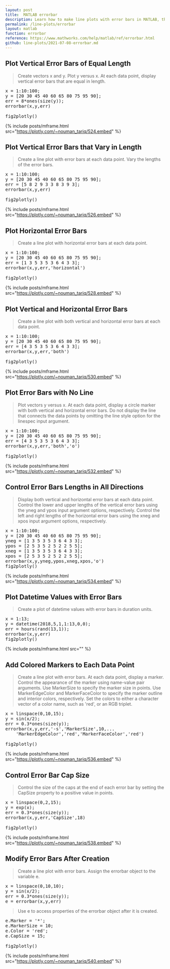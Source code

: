 ```yaml
---
layout: post
title:  MATLAB errorbar
description: Learn how to make line plots with error bars in MATLAB, then publish them to the Web with Plotly.
permalink: /line-plots/errorbar
layout: matlab
function: errorbar
reference: https://www.mathworks.com/help/matlab/ref/errorbar.html
github: line-plots/2021-07-08-errorbar.md
---
```


## Plot Vertical Error Bars of Equal Length

> Create vectors x and y. Plot y versus x. At each data point, display vertical error bars that are equal in length.

<pre class="mcode">
x = 1:10:100;
y = [20 30 45 40 60 65 80 75 95 90];
err = 8*ones(size(y));
errorbar(x,y,err)

fig2plotly()
</pre>

{% include posts/mframe.html src="https://plotly.com/~nouman_tariq/524.embed" %}


<!--------------------- EXAMPLE BREAK ------------------------->
## Plot Vertical Error Bars that Vary in Length

> Create a line plot with error bars at each data point. Vary the lengths of the error bars.


<pre class="mcode">
x = 1:10:100;
y = [20 30 45 40 60 65 80 75 95 90]; 
err = [5 8 2 9 3 3 8 3 9 3];
errorbar(x,y,err)

fig2plotly()
</pre>

{% include posts/mframe.html src="https://plotly.com/~nouman_tariq/526.embed" %}


<!--------------------- EXAMPLE BREAK ------------------------->
## Plot Horizontal Error Bars

> Create a line plot with horizontal error bars at each data point.

<pre class="mcode">
x = 1:10:100;
y = [20 30 45 40 60 65 80 75 95 90];
err = [1 3 5 3 5 3 6 4 3 3];
errorbar(x,y,err,'horizontal')

fig2plotly()
</pre>

{% include posts/mframe.html src="https://plotly.com/~nouman_tariq/528.embed" %}


<!--------------------- EXAMPLE BREAK ------------------------->
## Plot Vertical and Horizontal Error Bars

> Create a line plot with both vertical and horizontal error bars at each data point.


<pre class="mcode">
x = 1:10:100;
y = [20 30 45 40 60 65 80 75 95 90];
err = [4 3 5 3 5 3 6 4 3 3];
errorbar(x,y,err,'both')

fig2plotly()
</pre>

{% include posts/mframe.html src="https://plotly.com/~nouman_tariq/530.embed" %}


<!--------------------- EXAMPLE BREAK ------------------------->
## Plot Error Bars with No Line

> Plot vectors y versus x. At each data point, display a circle marker with both vertical and horizontal error bars. Do not display the line that connects the data points by omitting the line style option for the linespec input argument.

<pre class="mcode">
x = 1:10:100;
y = [20 30 45 40 60 65 80 75 95 90];
err = [4 3 5 3 5 3 6 4 3 3];
errorbar(x,y,err,'both','o')

fig2plotly()
</pre>

{% include posts/mframe.html src="https://plotly.com/~nouman_tariq/532.embed" %}


<!--------------------- EXAMPLE BREAK ------------------------->
## Control Error Bars Lengths in All Directions

> Display both vertical and horizontal error bars at each data point. Control the lower and upper lengths of the vertical error bars using the yneg and ypos input argument options, respectively. Control the left and right lengths of the horizontal error bars using the xneg and xpos input argument options, respectively.

<pre class="mcode">
x = 1:10:100;
y = [20 30 45 40 60 65 80 75 95 90];
yneg = [1 3 5 3 5 3 6 4 3 3];
ypos = [2 5 3 5 2 5 2 2 5 5];
xneg = [1 3 5 3 5 3 6 4 3 3];
xpos = [2 5 3 5 2 5 2 2 5 5];
errorbar(x,y,yneg,ypos,xneg,xpos,'o')
fig2plotly()
</pre>

{% include posts/mframe.html src="https://plotly.com/~nouman_tariq/534.embed" %}


<!--------------------- EXAMPLE BREAK ------------------------->
## Plot Datetime Values with Error Bars

> Create a plot of datetime values with error bars in duration units.

<pre class="mcode">
x = 1:13;
y = datetime(2018,5,1,1:13,0,0);
err = hours(rand(13,1));
errorbar(x,y,err)
fig2plotly()
</pre>

{% include posts/mframe.html src="" %}


<!--------------------- EXAMPLE BREAK ------------------------->
## Add Colored Markers to Each Data Point

> Create a line plot with error bars. At each data point, display a marker. Control the appearance of the marker using name-value pair arguments. Use MarkerSize to specify the marker size in points. Use MarkerEdgeColor and MarkerFaceColor to specify the marker outline and interior colors, respectively. Set the colors to either a character vector of a color name, such as 'red', or an RGB triplet.

<pre class="mcode">
x = linspace(0,10,15);
y = sin(x/2);
err = 0.3*ones(size(y));
errorbar(x,y,err,'-s','MarkerSize',10,...
    'MarkerEdgeColor','red','MarkerFaceColor','red')

fig2plotly()
</pre>

{% include posts/mframe.html src="https://plotly.com/~nouman_tariq/536.embed" %}


<!--------------------- EXAMPLE BREAK ------------------------->
## Control Error Bar Cap Size

> Control the size of the caps at the end of each error bar by setting the CapSize property to a positive value in points.

<pre class="mcode">
x = linspace(0,2,15);
y = exp(x);
err = 0.3*ones(size(y));
errorbar(x,y,err,'CapSize',18)

fig2plotly()
</pre>

{% include posts/mframe.html src="https://plotly.com/~nouman_tariq/538.embed" %}


<!--------------------- EXAMPLE BREAK ------------------------->
## Modify Error Bars After Creation

> Create a line plot with error bars. Assign the errorbar object to the variable e.

<pre class="mcode">
x = linspace(0,10,10);
y = sin(x/2);
err = 0.3*ones(size(y));
e = errorbar(x,y,err)
</pre>

> Use e to access properties of the errorbar object after it is created.

<pre class="mcode">
e.Marker = '*';
e.MarkerSize = 10;
e.Color = 'red';
e.CapSize = 15;

fig2plotly()
</pre>

{% include posts/mframe.html src="https://plotly.com/~nouman_tariq/540.embed" %}

